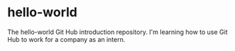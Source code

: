 # hello-world
The hello-world Git Hub introduction repository. 
I'm learning how to use Git Hub to work for a company as an intern.
